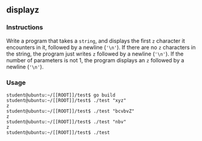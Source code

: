## displayz

### Instructions

Write a program that takes a `string`, and displays the first `z` character it encounters in it, followed by a newline (`'\n'`). If there are no `z` characters in the string, the program just writes `z` followed by a newline (`'\n'`). If the number of parameters is not 1, the program displays an `z` followed by a newline (`'\n'`).

### Usage

```console
student@ubuntu:~/[[ROOT]]/test$ go build
student@ubuntu:~/[[ROOT]]/test$ ./test "xyz"
z
student@ubuntu:~/[[ROOT]]/test$ ./test "bcvbvZ"
z
student@ubuntu:~/[[ROOT]]/test$ ./test "nbv"
z
student@ubuntu:~/[[ROOT]]/test$ ./test
```
